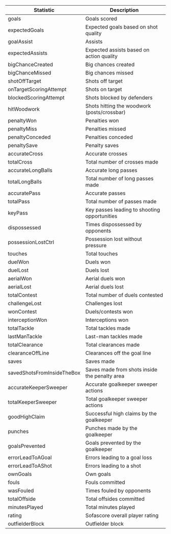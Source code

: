 | Statistic                   | Description                                   |
|-----------------------------|-----------------------------------------------|
| goals                       | Goals scored                                  |
| expectedGoals               | Expected goals based on shot quality          |
| goalAssist                  | Assists                                       |
| expectedAssists             | Expected assists based on action quality      |
| bigChanceCreated            | Big chances created                           |
| bigChanceMissed             | Big chances missed                            |
| shotOffTarget               | Shots off target                              |
| onTargetScoringAttempt      | Shots on target                               |
| blockedScoringAttempt       | Shots blocked by defenders                    |
| hitWoodwork                 | Shots hitting the woodwork (posts/crossbar)   |
| penaltyWon                  | Penalties won                                 |
| penaltyMiss                 | Penalties missed                              |
| penaltyConceded             | Penalties conceded                            |
| penaltySave                 | Penalty saves                                 |
| accurateCross               | Accurate crosses                              |
| totalCross                  | Total number of crosses made                  |
| accurateLongBalls           | Accurate long passes                          |
| totalLongBalls              | Total number of long passes made              |
| accuratePass                | Accurate passes                               |
| totalPass                   | Total number of passes made                   |
| keyPass                     | Key passes leading to shooting opportunities  |
| dispossessed                | Times dispossessed by opponents               |
| possessionLostCtrl          | Possession lost without pressure              |
| touches                     | Total touches                                 |
| duelWon                     | Duels won                                     |
| duelLost                    | Duels lost                                    |
| aerialWon                   | Aerial duels won                              |
| aerialLost                  | Aerial duels lost                             |
| totalContest                | Total number of duels contested               |
| challengeLost               | Challenges lost                               |
| wonContest                  | Duels/contests won                            |
| interceptionWon             | Interceptions won                             |
| totalTackle                 | Total tackles made                            |
| lastManTackle               | Last-man tackles made                         |
| totalClearance              | Total clearances made                         |
| clearanceOffLine            | Clearances off the goal line                  |
| saves                       | Saves made                                    |
| savedShotsFromInsideTheBox  | Saves made from shots inside the penalty area |
| accurateKeeperSweeper       | Accurate goalkeeper sweeper actions           |
| totalKeeperSweeper          | Total goalkeeper sweeper actions              |
| goodHighClaim               | Successful high claims by the goalkeeper      |
| punches                     | Punches made by the goalkeeper                |
| goalsPrevented              | Goals prevented by the goalkeeper             |
| errorLeadToAGoal            | Errors leading to a goal loss                 |
| errorLeadToAShot            | Errors leading to a shot                      |
| ownGoals                    | Own goals                                     |
| fouls                       | Fouls committed                               |
| wasFouled                   | Times fouled by opponents                     |
| totalOffside                | Total offsides committed                      |
| minutesPlayed               | Total minutes played                          |
| rating                      | Sofascore overall player rating               |
| outfielderBlock             | Outfielder block                              |